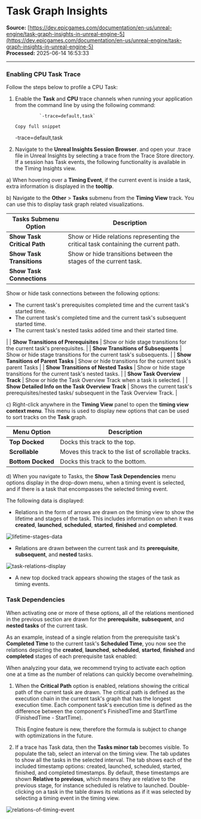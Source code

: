 # Task Graph Insights

**Source:** [https://dev.epicgames.com/documentation/en-us/unreal-engine/task-graph-insights-in-unreal-engine-5](https://dev.epicgames.com/documentation/en-us/unreal-engine/task-graph-insights-in-unreal-engine-5)  
**Processed:** 2025-06-14 16:53:33

---

### Enabling CPU Task Trace

Follow the steps below to profile a CPU Task:

1.  Enable the **Task** and **CPU** trace channels when running your application from the command line by using the following command:
    
    ```
             `-trace=default,task`
    		
    Copy full snippet
    ```
    \-trace=default,task
2.  Navigate to the **Unreal Insights Session Browser**. and open your .trace file in Unreal Insights by selecting a trace from the Trace Store directory. If a session has Task events, the following functionality is available in the Timing Insights view.
    

a) When hovering over a **Timing Event**, if the current event is inside a task, extra information is displayed in the **tooltip**.

b) Navigate to the **Other** > **Tasks** submenu from the **Timing View** track. You can use this to display task graph related visualizations.

| Tasks Submenu Option | Description |
| --- | --- |
| **Show Task Critical Path** | Show or Hide relations representing the critical task containing the current path. |
| **Show Task Transitions** | Show or hide transitions between the stages of the current task. |
| **Show Task Connections** | 
Show or hide task connections between the following options:

-   The current task's prerequisites completed time and the current task's started time.
-   The current task's completed time and the current task's subsequent started time.
-   The current task's nested tasks added time and their started time.



 |
| **Show Transitions of Prerequisites** | Show or hide stage transitions for the current task's prerequisites. |
| **Show Transitions of Subsequents** | Show or hide stage transitions for the current task's subsequents. |
| **Show Tansitions of Parent Tasks** | Show or hide transitions for the current task's parent Tasks |
| **Show Transitions of Nested Tasks** | Show or hide stage transitions for the current task's nested tasks. |
| **Show Task Overview Track** | Show or hide the Task Overview Track when a task is selected. |
| **Show Detailed Info on the Task Overview Track** | Shows the current task's prerequisites/nested tasks/ subsequent in the Task Overview Track. |

c) Right-click anywhere in the **Timing View** panel to open the **timing view context menu**. This menu is used to display new options that can be used to sort tracks on the **Task** graph.

| Menu Option | Description |
| --- | --- |
| **Top Docked** | Docks this track to the top. |
| **Scrollable** | Moves this track to the list of scrollable tracks. |
| **Bottom Docked** | Docks this track to the bottom. |

d) When you navigate to Tasks, the **Show Task Dependencies** menu options display in the drop-down menu, when a timing event is selected, and if there is a task that encompasses the selected timing event.

The following data is displayed:

-   Relations in the form of arrows are drawn on the timing view to show the lifetime and stages of the task. This includes information on when it was **created**, **launched**, **scheduled**, **started**, **finished** and **completed**.

![lifetime-stages-data](https://d1iv7db44yhgxn.cloudfront.net/documentation/images/c50e6f08-3465-4f53-8f9b-83cf7dc0a84b/displaydata.png)

-   Relations are drawn between the current task and its **prerequisite**, **subsequent**, and **nested** tasks.

![task-relations-display](https://d1iv7db44yhgxn.cloudfront.net/documentation/images/b95912cf-be07-4f7c-a87a-da1cbbb84d96/relationsdisplay.png)

-   A new top docked track appears showing the stages of the task as timing events.

### Task Dependencies

When activating one or more of these options, all of the relations mentioned in the previous section are drawn for the **prerequisite**, **subsequent**, and **nested tasks** of the current task.

As an example, instead of a single relation from the prerequisite task's **Completed Time** to the current task's **Scheduled Time**, you now see the relations depicting the **created**, **launched**, **scheduled**, **started**, **finished** and **completed** stages of each prerequisite task enabled:

When analyzing your data, we recommend trying to activate each option one at a time as the number of relations can quickly become overwhelming.

1.  When the **Critical Path** option is enabled, relations showing the critical path of the current task are drawn. The critical path is defined as the execution chain in the current task's graph that has the longest execution time. Each component task's execution time is defined as the difference between the component's FinishedTime and StartTime (FinishedTime - StartTime).
    
    This Engine feature is new, therefore the formula is subject to change with optimizations in the future.
    
2.  If a trace has Task data, then the **Tasks minor tab** becomes visible. To populate the tab, select an interval on the timing view. The tab updates to show all the tasks in the selected interval. The tab shows each of the included timestamp options: created, launched, scheduled, started, finished, and completed timestamps. By default, these timestamps are shown **Relative to previous**, which means they are relative to the previous stage, for instance scheduled is relative to launched. Double-clicking on a task in the table draws its relations as if it was selected by selecting a timing event in the timing view.
    

![relations-of-timing-event](https://d1iv7db44yhgxn.cloudfront.net/documentation/images/20347dba-65d4-4690-a5df-91b664cfd7aa/taskgif.gif)